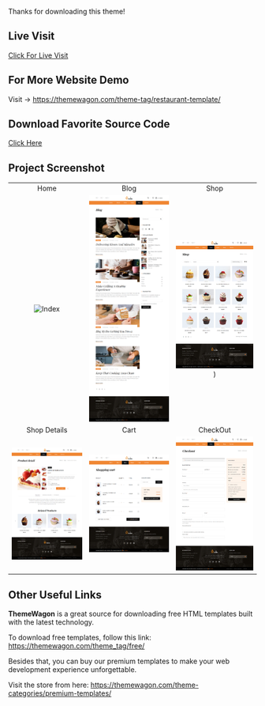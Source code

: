 Thanks for downloading this theme!

## Live Visit
[Click For Live Visit](https://learnwithfair.github.io/html-template-restaurant-cake-main/)

## For More Website Demo
Visit -> https://themewagon.com/theme-tag/restaurant-template/

## Download Favorite Source Code
[Click Here](https://mega.nz/folder/VTsHgaRT#okQHpo9FmctYK3UUrYzYIw)

## Project Screenshot

|   |   |   |
|:---:|:---:|:---:|
|Home|Blog|Shop|
|![Index](https://github.com/learnwithfair/html-template-restaurant-cake-main/blob/main/Screenshot/Home.png)|![Blog](https://github.com/learnwithfair/html-template-restaurant-cake-main/blob/main/Screenshot/Blog.png)|![Shop](https://github.com/learnwithfair/html-template-restaurant-cake-main/blob/main/Screenshot/Shop.png))|
|Shop Details|Cart|CheckOut|
| ![Shop Details](https://github.com/learnwithfair/html-template-restaurant-cake-main/blob/main/Screenshot/Shop%20Details.png)| ![Cart](https://github.com/learnwithfair/html-template-restaurant-cake-main/blob/main/Screenshot/Cart.png)|![Check Out](https://github.com/learnwithfair/html-template-restaurant-cake-main/blob/main/Screenshot/Check%20Out.png)
## Other Useful Links

**ThemeWagon** is a great source for downloading free HTML templates built with the latest technology.

To download free templates, follow this link: https://themewagon.com/theme_tag/free/

Besides that, you can buy our premium templates to make your web development experience unforgettable.

Visit the store from here: https://themewagon.com/theme-categories/premium-templates/



